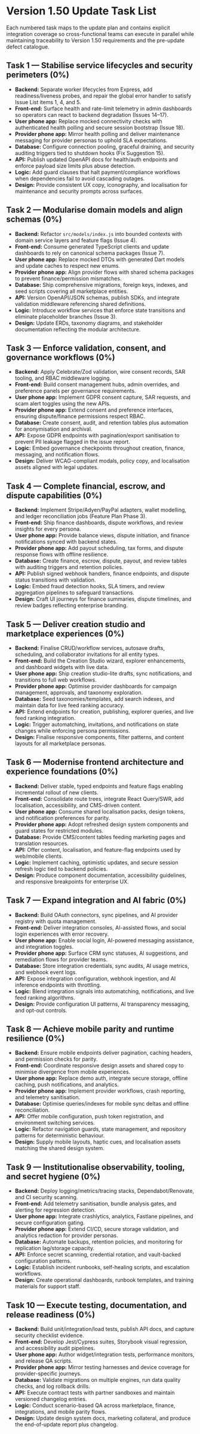 # Version 1.50 Update Task List

Each numbered task maps to the update plan and contains explicit integration coverage so cross-functional teams can execute in parallel while maintaining traceability to Version 1.50 requirements and the pre-update defect catalogue.

## Task 1 — Stabilise service lifecycles and security perimeters (0%)
- **Backend:** Separate worker lifecycles from Express, add readiness/liveness probes, and repair the global error handler to satisfy Issue List items 1, 4, and 5.
- **Front-end:** Surface health and rate-limit telemetry in admin dashboards so operators can react to backend degradation (Issues 14–17).
- **User phone app:** Replace mocked connectivity checks with authenticated health polling and secure session bootstrap (Issue 18).
- **Provider phone app:** Mirror health polling and deliver maintenance messaging for provider personas to uphold SLA expectations.
- **Database:** Configure connection pooling, graceful draining, and security auditing triggers tied to shutdown hooks (Fix Suggestion 15).
- **API:** Publish updated OpenAPI docs for health/auth endpoints and enforce payload size limits plus abuse detection.
- **Logic:** Add guard clauses that halt payment/compliance workflows when dependencies fail to avoid cascading outages.
- **Design:** Provide consistent UX copy, iconography, and localisation for maintenance and security prompts across surfaces.

## Task 2 — Modularise domain models and align schemas (0%)
- **Backend:** Refactor `src/models/index.js` into bounded contexts with domain service layers and feature flags (Issue 4).
- **Front-end:** Consume generated TypeScript clients and update dashboards to rely on canonical schema packages (Issue 7).
- **User phone app:** Replace mocked DTOs with generated Dart models and update caches to respect new enums.
- **Provider phone app:** Align provider flows with shared schema packages to prevent finance/permission mismatches.
- **Database:** Ship comprehensive migrations, foreign keys, indexes, and seed scripts covering all marketplace entities.
- **API:** Version OpenAPI/JSON schemas, publish SDKs, and integrate validation middleware referencing shared definitions.
- **Logic:** Introduce workflow services that enforce state transitions and eliminate placeholder branches (Issue 3).
- **Design:** Update ERDs, taxonomy diagrams, and stakeholder documentation reflecting the modular architecture.

## Task 3 — Enforce validation, consent, and governance workflows (0%)
- **Backend:** Apply Celebrate/Zod validation, wire consent records, SAR tooling, and RBAC middleware logging.
- **Front-end:** Build consent management hubs, admin overrides, and preference panels per governance requirements.
- **User phone app:** Implement GDPR consent capture, SAR requests, and scam alert toggles using the new APIs.
- **Provider phone app:** Extend consent and preference interfaces, ensuring dispute/finance permissions respect RBAC.
- **Database:** Create consent, audit, and retention tables plus automation for anonymisation and archival.
- **API:** Expose GDPR endpoints with pagination/export sanitisation to prevent PII leakage flagged in the issue report.
- **Logic:** Embed governance checkpoints throughout creation, finance, messaging, and notification flows.
- **Design:** Deliver WCAG-compliant modals, policy copy, and localisation assets aligned with legal updates.

## Task 4 — Complete financial, escrow, and dispute capabilities (0%)
- **Backend:** Implement Stripe/Adyen/PayPal adapters, wallet modelling, and ledger reconciliation jobs (Feature Plan Phase 3).
- **Front-end:** Ship finance dashboards, dispute workflows, and review insights for every persona.
- **User phone app:** Provide balance views, dispute initiation, and finance notifications synced with backend states.
- **Provider phone app:** Add payout scheduling, tax forms, and dispute response flows with offline resilience.
- **Database:** Create finance, escrow, dispute, payout, and review tables with auditing triggers and retention policies.
- **API:** Publish signed webhook handlers, finance endpoints, and dispute status transitions with validation.
- **Logic:** Embed fraud detection hooks, SLA timers, and review aggregation pipelines to safeguard transactions.
- **Design:** Craft UI journeys for finance summaries, dispute timelines, and review badges reflecting enterprise branding.

## Task 5 — Deliver creation studio and marketplace experiences (0%)
- **Backend:** Finalise CRUD/workflow services, autosave drafts, scheduling, and collaborator invitations for all entity types.
- **Front-end:** Build the Creation Studio wizard, explorer enhancements, and dashboard widgets with live data.
- **User phone app:** Ship creation studio-lite drafts, sync notifications, and transitions to full web workflows.
- **Provider phone app:** Optimise provider dashboards for campaign management, approvals, and taxonomy exploration.
- **Database:** Seed taxonomies/templates, add search indexes, and maintain data for live feed ranking accuracy.
- **API:** Extend endpoints for creation, publishing, explorer queries, and live feed ranking integration.
- **Logic:** Trigger automatching, invitations, and notifications on state changes while enforcing persona permissions.
- **Design:** Finalise responsive components, filter patterns, and content layouts for all marketplace personas.

## Task 6 — Modernise frontend architecture and experience foundations (0%)
- **Backend:** Deliver stable, typed endpoints and feature flags enabling incremental rollout of new clients.
- **Front-end:** Consolidate route trees, integrate React Query/SWR, add localisation, accessibility, and CMS-driven content.
- **User phone app:** Consume shared localisation packs, design tokens, and notification preferences for parity.
- **Provider phone app:** Adopt refreshed design system components and guard states for restricted modules.
- **Database:** Provide CMS/content tables feeding marketing pages and translation resources.
- **API:** Offer content, localisation, and feature-flag endpoints used by web/mobile clients.
- **Logic:** Implement caching, optimistic updates, and secure session refresh logic tied to backend policies.
- **Design:** Produce component documentation, accessibility guidelines, and responsive breakpoints for enterprise UX.

## Task 7 — Expand integration and AI fabric (0%)
- **Backend:** Build OAuth connectors, sync pipelines, and AI provider registry with quota management.
- **Front-end:** Deliver integration consoles, AI-assisted flows, and social login experiences with error recovery.
- **User phone app:** Enable social login, AI-powered messaging assistance, and integration toggles.
- **Provider phone app:** Surface CRM sync statuses, AI suggestions, and remediation flows for provider teams.
- **Database:** Store integration credentials, sync audits, AI usage metrics, and webhook event logs.
- **API:** Expose integration configuration, webhook ingestion, and AI inference endpoints with throttling.
- **Logic:** Blend integration signals into automatching, notifications, and live feed ranking algorithms.
- **Design:** Provide configuration UI patterns, AI transparency messaging, and opt-out controls.

## Task 8 — Achieve mobile parity and runtime resilience (0%)
- **Backend:** Ensure mobile endpoints deliver pagination, caching headers, and permission checks for parity.
- **Front-end:** Coordinate responsive design assets and shared copy to minimise divergence from mobile experiences.
- **User phone app:** Replace demo auth, integrate secure storage, offline caching, push notifications, and analytics.
- **Provider phone app:** Implement provider workflows, crash reporting, and telemetry sanitisation.
- **Database:** Optimise queries/indexes for mobile sync deltas and offline reconciliation.
- **API:** Offer mobile configuration, push token registration, and environment switching services.
- **Logic:** Refactor navigation guards, state management, and repository patterns for deterministic behaviour.
- **Design:** Supply mobile layouts, haptic cues, and localisation assets matching the shared design system.

## Task 9 — Institutionalise observability, tooling, and secret hygiene (0%)
- **Backend:** Deploy logging/metrics/tracing stacks, Dependabot/Renovate, and CI security scanning.
- **Front-end:** Add telemetry sanitisation, bundle analysis gates, and alerting for regression detection.
- **User phone app:** Integrate crashlytics, analytics, Fastlane pipelines, and secure configuration gating.
- **Provider phone app:** Extend CI/CD, secure storage validation, and analytics redaction for provider personas.
- **Database:** Automate backups, retention policies, and monitoring for replication lag/storage capacity.
- **API:** Enforce secret scanning, credential rotation, and vault-backed configuration patterns.
- **Logic:** Establish incident runbooks, self-healing scripts, and escalation workflows.
- **Design:** Create operational dashboards, runbook templates, and training materials for support staff.

## Task 10 — Execute testing, documentation, and release readiness (0%)
- **Backend:** Build unit/integration/load tests, publish API docs, and capture security checklist evidence.
- **Front-end:** Develop Jest/Cypress suites, Storybook visual regression, and accessibility audit pipelines.
- **User phone app:** Author widget/integration tests, performance monitors, and release QA scripts.
- **Provider phone app:** Mirror testing harnesses and device coverage for provider-specific journeys.
- **Database:** Validate migrations on multiple engines, run data quality checks, and log rollback drills.
- **API:** Execute contract tests with partner sandboxes and maintain versioned changelog entries.
- **Logic:** Conduct scenario-based QA across marketplace, finance, integrations, and mobile parity flows.
- **Design:** Update design system docs, marketing collateral, and produce the end-of-update report plus changelog.
